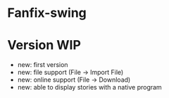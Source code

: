 # Fanfix-swing

# Version WIP

- new: first version
- new: file support (File -> Import File)
- new: online support (File -> Download)
- new: able to display stories with a native program

